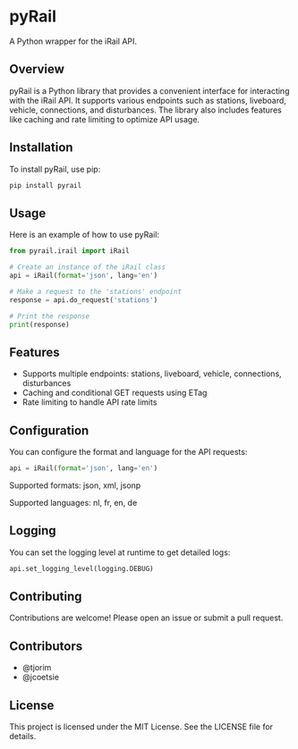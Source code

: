 # pyRail

A Python wrapper for the iRail API.

## Overview

pyRail is a Python library that provides a convenient interface for interacting with the iRail API. It supports various endpoints such as stations, liveboard, vehicle, connections, and disturbances. The library also includes features like caching and rate limiting to optimize API usage.

## Installation

To install pyRail, use pip:

```sh
pip install pyrail
```

## Usage
Here is an example of how to use pyRail:

```python
from pyrail.irail import iRail

# Create an instance of the iRail class
api = iRail(format='json', lang='en')

# Make a request to the 'stations' endpoint
response = api.do_request('stations')

# Print the response
print(response)
```

## Features

- Supports multiple endpoints: stations, liveboard, vehicle, connections, disturbances
- Caching and conditional GET requests using ETag
- Rate limiting to handle API rate limits

## Configuration

You can configure the format and language for the API requests:

```python
api = iRail(format='json', lang='en')
```

Supported formats: json, xml, jsonp

Supported languages: nl, fr, en, de

## Logging

You can set the logging level at runtime to get detailed logs:

```python
api.set_logging_level(logging.DEBUG)
```

## Contributing
Contributions are welcome! Please open an issue or submit a pull request.

## Contributors
- @tjorim
- @jcoetsie

## License

This project is licensed under the MIT License. See the LICENSE file for details.


